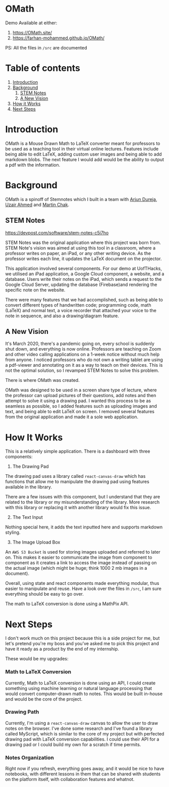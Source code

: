 # OMath

<src img="https://imgur.com/Vcvitoc.png">

Demo Available at either:
1. https://OMath.site/
2. https://farhan-mohammed.github.io/OMath/
 
PS: All the files in `/src` are documented
 
# Table of contents
1. [Introduction](#introduction)
2. [Background](#background)
    1. [STEM Notes](##STEM%20Notes)
    2. [A New Vision](##A%20New%20Vision)
3. [How it Works](#How%20it%20Works)
3. [Next Steps](#Next%20Steps)
 
# Introduction
 
OMath is a Mouse Drawn Math to LaTeX converter meant for professors to be used as a teaching tool in their virtual online lectures. Features include being able to edit LaTeX, adding custom user images and being able to add markdown blobs. The next feature I would add would be the ability to output a pdf with the information. 
 
 
# Background
 
OMath is a spinoff of Stemnotes which I built in a team with [Arjun Dureja](https://www.linkedin.com/in/arjundureja/), [Uzair Ahmed](https://www.linkedin.com/in/uzairmahmed/) and [Martin Chak](https://www.linkedin.com/in/martinchak/).
 
 
## STEM Notes
https://devpost.com/software/stem-notes-c5i7ho
 
STEM Notes was the original application where this project was born from. STEM Note's vision was aimed at using this tool in a classroom, where a professor writes on paper, an iPad, or any other writing device. As the professor writes each line, it updates the LaTeX document on the projector. 
 
This application involved several components. For our demo at UofTHacks, we utilised an iPad application, a Google Cloud component, a website, and a database. Users write their notes on the iPad, which sends a request to the Google Cloud Server, updating the database (Firebase)and rendering the specific note on the website.
 
There were many features that we had accomplished, such as being able to convert different types of handwritten code; programming code, math (LaTeX) and normal text, a voice recorder that attached your voice to the note in sequence, and also a drawing/diagram feature.
 
## A New Vision
 
It's March 2020, there's a pandemic going on, every school is suddenly shut down, and everything is now online. Professors are teaching on Zoom and other video calling applications on a 1-week notice without much help from anyone. I noticed professors who do not own a writing tablet are using a pdf-viewer and annotating on it as a way to teach on their devices. This is not the optimal solution, so I revamped STEM Notes to solve this problem.
 
There is where OMath was created. 
 
OMath was designed to be used in a screen share type of lecture, where the professor can upload pictures of their questions, add notes and then attempt to solve it using a drawing pad. I wanted this process to be as seamless as possible, so I added features such as uploading images and text, and being able to edit LaTeX on screen. I removed several features from the original application and made it a sole web application. 
 
# How It Works
 
This is a relatively simple application. There is a dashboard with three components:
 
1. The Drawing Pad
 
The drawing pad uses a library called `react-canvas-draw` which has functions that allow me to manipulate the drawing pad using features available in the library. 
 
There are a few issues with this component, but I understand that they are related to the library or my misunderstanding of the library. More research with this library or replacing it with another library would fix this issue. 
 
 
2. The Text Input
 
Nothing special here, it adds the text inputted here and supports markdown styling.
 
3. The Image Upload Box
 
An `AWS S3 Bucket` is used for storing images uploaded and referred to later on. This makes it easier to communicate the image from component to component as it creates a link to access the image instead of passing on the actual image (which might be huge; think 1000 2 mb images in a document).
 
Overall, using state and react components made everything modular, thus easier to manipulate and reuse. Have a look over the files in `/src`, I am sure everything should be easy to go over.
 
The math to LaTeX conversion is done using a MathPix API. 
 
# Next Steps
 
I don't work much on this project because this is a side project for me, but let's pretend you're my boss and you’ve asked me to pick this project and have it ready as a product by the end of my internship.
 
These would be my upgrades:
 
### Math to LaTeX Conversion
 
Currently, Math to LaTeX conversion is done using an API, I could create something using machine learning or natural language processing that would convert computer-drawn math to notes. This would be built in-house and would be the core of the project.
 
### Drawing Path

Currently, I'm using a `react-canvas-draw` canvas to allow the user to draw notes on the browser. I've done some research and I've found a library called MyScript, which is similar to the core of my project but with perfected drawing pad with LaTeX conversion capabilities. I could use their API for a drawing pad or I could build my own for a scratch if time permits.
 
### Notes Organization

Right now if you refresh, everything goes away, and it would be nice to have notebooks, with different lessons in them that can be shared with students on the platform itself, with collaboration features and whatnot.

